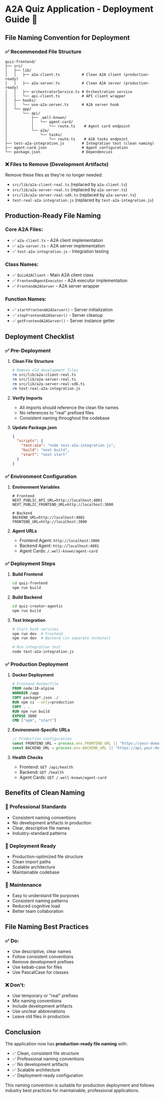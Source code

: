 # A2A Quiz Application - Deployment Guide 🚀

## File Naming Convention for Deployment

### ✅ **Recommended File Structure**

```
quiz-frontend/
├── src/
│   ├── lib/
│   │   ├── a2a-client.ts          # Clean A2A client (production-ready)
│   │   ├── a2a-server.ts          # Clean A2A server (production-ready)
│   │   ├── orchestratorService.ts # Orchestration service
│   │   └── api-client.ts          # API client wrapper
│   ├── hooks/
│   │   └── use-a2a-server.ts      # A2A server hook
│   └── app/
│       └── api/
│           ├── .well-known/
│           │   └── agent-card/
│           │       └── route.ts    # Agent card endpoint
│           └── a2a/
│               └── tasks/
│                   └── route.ts    # A2A tasks endpoint
├── test-a2a-integration.js        # Integration test (clean naming)
├── agent-card.json                # Agent configuration
└── package.json                   # Dependencies
```

### ❌ **Files to Remove (Development Artifacts)**

Remove these files as they're no longer needed:

- `src/lib/a2a-client-real.ts` (replaced by `a2a-client.ts`)
- `src/lib/a2a-server-real.ts` (replaced by `a2a-server.ts`)
- `src/lib/a2a-server-real-sdk.ts` (replaced by `a2a-server.ts`)
- `test-real-a2a-integration.js` (replaced by `test-a2a-integration.js`)

## Production-Ready File Naming

### **Core A2A Files:**

- ✅ `a2a-client.ts` - A2A client implementation
- ✅ `a2a-server.ts` - A2A server implementation
- ✅ `test-a2a-integration.js` - Integration testing

### **Class Names:**

- ✅ `QuizA2AClient` - Main A2A client class
- ✅ `FrontendAgentExecutor` - A2A executor implementation
- ✅ `FrontendA2AServer` - A2A server wrapper

### **Function Names:**

- ✅ `startFrontendA2AServer()` - Server initialization
- ✅ `stopFrontendA2AServer()` - Server cleanup
- ✅ `getFrontendA2AServer()` - Server instance getter

## Deployment Checklist

### ✅ **Pre-Deployment**

1. **Clean File Structure**

   ```bash
   # Remove old development files
   rm src/lib/a2a-client-real.ts
   rm src/lib/a2a-server-real.ts
   rm src/lib/a2a-server-real-sdk.ts
   rm test-real-a2a-integration.js
   ```

2. **Verify Imports**

   - All imports should reference the clean file names
   - No references to "real" prefixed files
   - Consistent naming throughout the codebase

3. **Update Package.json**
   ```json
   {
     "scripts": {
       "test:a2a": "node test-a2a-integration.js",
       "build": "next build",
       "start": "next start"
     }
   }
   ```

### ✅ **Environment Configuration**

1. **Environment Variables**

   ```env
   # Frontend
   NEXT_PUBLIC_API_URL=http://localhost:4001
   NEXT_PUBLIC_FRONTEND_URL=http://localhost:3000

   # Backend
   BACKEND_URL=http://localhost:4001
   FRONTEND_URL=http://localhost:3000
   ```

2. **Agent URLs**
   - Frontend Agent: `http://localhost:3000`
   - Backend Agent: `http://localhost:4001`
   - Agent Cards: `/.well-known/agent-card`

### ✅ **Deployment Steps**

1. **Build Frontend**

   ```bash
   cd quiz-frontend
   npm run build
   ```

2. **Build Backend**

   ```bash
   cd quiz-creator-agentic
   npm run build
   ```

3. **Test Integration**

   ```bash
   # Start both services
   npm run dev  # Frontend
   npm run dev  # Backend (in separate terminal)

   # Run integration test
   node test-a2a-integration.js
   ```

### ✅ **Production Deployment**

1. **Docker Deployment**

   ```dockerfile
   # Frontend Dockerfile
   FROM node:18-alpine
   WORKDIR /app
   COPY package*.json ./
   RUN npm ci --only=production
   COPY . .
   RUN npm run build
   EXPOSE 3000
   CMD ["npm", "start"]
   ```

2. **Environment-Specific URLs**

   ```typescript
   // Production configuration
   const FRONTEND_URL = process.env.FRONTEND_URL || "https://your-domain.com";
   const BACKEND_URL = process.env.BACKEND_URL || "https://api.your-domain.com";
   ```

3. **Health Checks**
   - Frontend: `GET /api/health`
   - Backend: `GET /health`
   - Agent Cards: `GET /.well-known/agent-card`

## Benefits of Clean Naming

### 🎯 **Professional Standards**

- Consistent naming conventions
- No development artifacts in production
- Clear, descriptive file names
- Industry-standard patterns

### 🚀 **Deployment Ready**

- Production-optimized file structure
- Clean import paths
- Scalable architecture
- Maintainable codebase

### 🔧 **Maintenance**

- Easy to understand file purposes
- Consistent naming patterns
- Reduced cognitive load
- Better team collaboration

## File Naming Best Practices

### ✅ **Do:**

- Use descriptive, clear names
- Follow consistent conventions
- Remove development prefixes
- Use kebab-case for files
- Use PascalCase for classes

### ❌ **Don't:**

- Use temporary or "real" prefixes
- Mix naming conventions
- Include development artifacts
- Use unclear abbreviations
- Leave old files in production

## Conclusion

The application now has **production-ready file naming** with:

- ✅ Clean, consistent file structure
- ✅ Professional naming conventions
- ✅ No development artifacts
- ✅ Scalable architecture
- ✅ Deployment-ready configuration

This naming convention is suitable for production deployment and follows industry best practices for maintainable, professional applications.
